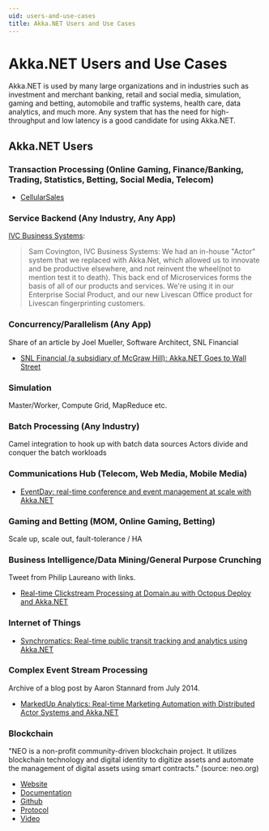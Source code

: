 ```yaml
---
uid: users-and-use-cases
title: Akka.NET Users and Use Cases
---
```


# Akka.NET Users and Use Cases

Akka.NET is used by many large organizations and in industries such as investment and merchant banking, retail and social media, simulation, gaming and betting, automobile and traffic systems, health care, data analytics, and much more.
Any system that has the need for high-throughput and low latency is a good candidate for using Akka.NET.

## Akka.NET Users

### Transaction Processing (Online Gaming, Finance/Banking, Trading, Statistics, Betting, Social Media, Telecom)

* [CellularSales](https://youtu.be/G3ZafPNI-hk?t=31m6s)

### Service Backend (Any Industry, Any App)

[IVC Business Systems](http://ivcbusinesssystems.com/):

> Sam Covington, IVC Business Systems: We had an in-house "Actor" system that we replaced with Akka.Net, which allowed us to innovate and be productive elsewhere, and not reinvent the wheel(not to mention test it to death). This back end of Microservices forms the basis of all of our products and services. We're using it in our Enterprise Social Product, and our new Livescan Office product for Livescan fingerprinting customers.

### Concurrency/Parallelism (Any App)

Share of an article by Joel Mueller, Software Architect, SNL Financial

* [SNL Financial (a subsidiary of McGraw Hill): Akka.NET Goes to Wall Street](https://petabridge.com/blog/akkadotnet-goes-to-wall-street/)

### Simulation

Master/Worker, Compute Grid, MapReduce etc.

### Batch Processing (Any Industry)

Camel integration to hook up with batch data sources Actors divide and conquer the batch workloads

### Communications Hub (Telecom, Web Media, Mobile Media)

* [EventDay: real-time conference and event management at scale with Akka.NET](https://youtu.be/G3ZafPNI-hk?t=6m16s)

### Gaming and Betting (MOM, Online Gaming, Betting)

Scale up, scale out, fault-tolerance / HA

### Business Intelligence/Data Mining/General Purpose Crunching

Tweet from Philip Laureano with links.

* [Real-time Clickstream Processing at Domain.au with Octopus Deploy and Akka.NET](https://twitter.com/philiplaureano/status/735976018993778688)

### Internet of Things

* [Synchromatics: Real-time public transit tracking and analytics using Akka.NET](https://youtu.be/YuY1ziEqifU?t=3m38s)

### Complex Event Stream Processing

Archive of a blog post by Aaron Stannard from July 2014.

* [MarkedUp Analytics: Real-time Marketing Automation with Distributed Actor Systems and Akka.NET](http://www.aaronstannard.com/markedup-akkadotnet/)

### Blockchain

"NEO is a non-profit community-driven blockchain project. It utilizes blockchain technology and digital identity to digitize assets and automate the management of digital assets using smart contracts." (source: neo.org)

* [Website](https://neo.org)
* [Documentation](http://docs.neo.org/en-us/index.html)
* [Github](https://github.com/neo-project)
* [Protocol](https://github.com/neo-project/neo)
* [Video](https://www.youtube.com/channel/UCl1AwEDN0w5lTmfJEMsY5Vw)
